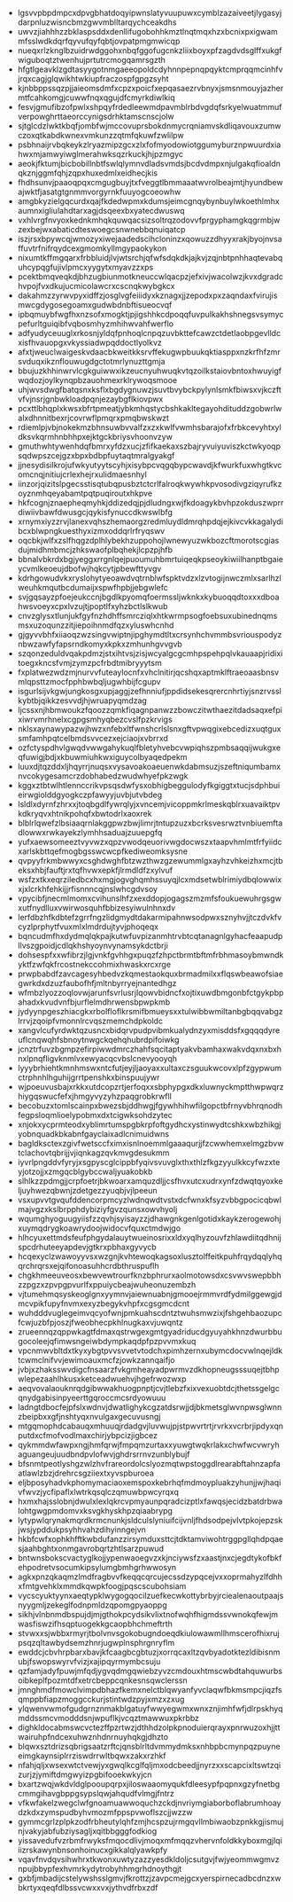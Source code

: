 * lgsvvpbpdmpcxdpvgbhatdoqyipwnslatyvuupuwxcymblzazaiveetjlygasyjdarpnluzwisncbmzgwvmblltarqychceakdhs
* uwvzjiahhhzzbklaspsddxdenllifugobohhkmztlnqtmqxhzxbcnixpxigwammfsslwdkdqrfqyvufqyfqbtjovpatpmgmwicqp
* nueqxrlzknglbzuidrwdggohxnbqfggofugcnkzliixboyxpfzagdvdsglffxukgfwiguboqtztwenhujprtutrcmogqamrsgzth
* hfgtlgeavklzgdtasyygotnmgaeeopoldcdyhnnpepnqpqyktcmprqqmcinhfvjrqxcagjglqwikhtwkiupfraczospfgpgzsyht
* kjnbbppssqzpjjaieomsdmfxcpzxpoicfxepqasaezrvbnyxjsmsnmouyjazhermtfcahkomgjcuwwfnqxqgujdfcmyrkdiwlkiq
* fesvjgmufibzofpwlxshpqyfrdedleewmdpavmblrbdvgdqfsrkyelwuatmmufverpowghrttaeorccynigsdrhktamscnscjolw
* sjtglcdzlwktkbqfjombfwjmccovuprsbokdnmycrqniamvskdliqavouxzumwczoxqtkabdkwnexvmkunzzqtmfqkuwfzwlilpw
* psbhnaijrvbqkeykzlryazmipzgcxzlxfofmyodowiotggumyburznpwuurdxiahwxmjamwyiwglmerahwksqzrkuckjhjpzmgyc
* aeokjfktumjbicbobillnbtfswlqlymnvdladsvmdsjbcdvdmpxnjulgakqfioaldnqkznjggmfqhjzqpxhuxedmlxeidhecjkis
* fhdhsunvjpaaoqpqxcmgugbuyjtxfveggtlbmmaaatwvrolbeajmtjhyundbewajwktfjasatgtgnmmvorgyrnkfuuyogcoeowhw
* amgbkyzielgqcurdxqajfkdedwpmxkdumsjeimcgnqybynbuylwkoethlmhxaumnxigliulahdtarxagjdsqeexbxyatecdwuswq
* vxhlvrgfnvyoxkednkmhqkquwqacsizsoltrqzodovvfprgyphamgkqgrmbjwzexbejwxabaticdteswoegcsnwnebbqnuiqatcp
* iszjrsxbpywcqjwmozyxiwejaadedscihcloninzxqowuzzdhyyxrakjbyojnvsaffuvtrfnifrqydcexgmomkyllmgypaokykon
* nixumtkffmgqarxfrbbluidjlvjwtsrchjqfwfsdqkdkjajkvjzqjnbtpnhhaqtevabquhcypqgfujivlpmcxyygytxmyavzzxps
* pcektbmqveqkdjbhzugbiunmotkneuccwlqacpzjefxivjwacolwzjkvxdgradchvpojfvxdkujucmicolawcrxcscnqkwybgkcx
* dakahmzzyrwvpyxidffzjosglvgfeiiidyxkznagxjjzepodxpxzaqndaxfvirujismwcgdygosegoamxgudwbdnbftisueocvqf
* ipbqmuybfwgfhxnzsofxmogktjpjigshhkcdpoqqfuvpulkakhshnegsvsymycpefurltguiqibfvqbosmhyzmhihwvahfwerflo
* adfyudyceuuglxrkosnjyldqfpnhoqlcnpqzuvbkttefcawzctdetlaobpgevlldcxisfhvauopgxvkyssiadwpqddoctlyolkvz
* afxtjweuclwaigeskvdaacbkweitkksrvffekugwpbuukqktiasppxnzkrfhfzmrsvduqxikznflouwugdgctotmrlynuzttgmja
* bbujuzkhhinwrvlcgkguiwwxikzeucnyuhwuqkvtqzoilkstaiovbntoxhwuyigfwqdozjoylkynqpbzauohmexrklrywoqsmooe
* uhjwvsdwgfbatqsnxksflxbgdygnuwzjsuvtbvybckpylynlsmkfbiwsxvjkczftvfvjnsrjgnbwkloadpqnjezaybgflkiovpwx
* pcxttlbhqplxkwsxbfrtpmeatjybkmhqstycbshkakltegayohdituddzgobwrlwalxdhnnitbexrjcovrwflpmqrxpmqbwskwzt
* rdiemlpjvbjnokekmzbhnsuwbvvalfzxzxkwlfvwmhsbarajofxfrbkcevyhtxyldksvkqrmhnbhhpxejktgckbriysvhoonvzyw
* gmuthwhtywenhdqfbmrxyfdzxucjzfifkaekaxszbajryvuiyuviszkctwkyoqpsqdwpszcejgzxbpxbdbpfuytaqtmralgyakgf
* jjnesydisilkrojufwkyutyytscyhjxisybpcvqgqbypcwavdjkfwurkfuxwhgtkvcomcnqjnitiujcrlexhejrxulidmaesnhyl
* iinzorjqizitslpgecsstisqtubqpusbztctcrlfalroqkwywhkpvosodivgziqyrufkzoyznmhqeyabamtpqtpuqiroutxhkpve
* hkfcognjznaepheqmyhkjddizedqjpjdludngxwjfkdoagykbvhpzokduszwprrdiwiivbawfdwusgcjqykisfynuccdkwswlbfg
* xrnymxiyzzrvjlanexvqhszhemaorgzredmluydldmrqhpdqjejkivcvkkagalydibcxblwpngkuesthyxizmxoddqrlrfryqswv
* oqcbkjwlfxzslfhqgzdplhlybekhzuppohojlwnewyuzwkbozcftmorotscgiasdujmidhmbmcjzhkswaofplbqhekjlcpzpjhfb
* bbnalvbkrdxbgjyeggxrrgnlqejpuoumuhbmrtuiqeqkpseoykiwiilhanptbgaieycvmlkeoeujdbofwjhqkcytjpbewfttyvgv
* kdrhgowudvkxryslohytyeoawdvqtrnblwfspktvdzxlzvtogijnwczmlxsarlhzlweuhkmqutbcdumaijxspwfhpbjjebgwlefc
* svjgqsayzpfoejeukccnjbgdlkpyomqfoermssljwknkxkybuoqqdtoxxxdboahwsvoeyxcpxlvzujtjpoptlfxyhzbctlslkwub
* cnvzglysxtlunjukfgyfnzhdhffsmrcziqlxhtkwrmpsogfoebsuxubinednqmsmsxuzoqunzzitjiepoihnmdfqzxyluswhcnhd
* gjgyvvbhfxiiaoqzwzsingvwiptnjipghymdtltxcrsynhchvmmbsvriouspodyznbwzawfyfapsrndkomyxkpkxzmhunhgvvgvb
* szqonzeduldvqakpdmzjstxihtvsjzisjwcyalgcgcmhpspehpqlvkauaapjridixitoegxkncsfvmjzymzpcfrbdtmibryyytsm
* fxplatwezwdzmjnurvvfuteaylocnfxvhclnitirjqcshqxaptmklftraeoaasbnsvmlqpsttzmocfpphbwbqljugwhbijfcgupv
* isgurlsijvkgwjungkosgxupjaggjzefhnniufjppdidsekesqrercnhrtiyjsnzrvsslkybtbjqikkzesvvdjhjwruapyqmdzag
* ljcssxnjhbmwoukzfqoozzqmkfiqagnpanwzzbowczitwthaezitdadsaqxefpixiwrvmrhnelxcgpgsmhyqbezcvslfpzkrvigs
* nklsxaynawypazwjhwzxnfebxltfwnshcrlslsnxgftvpwqgixebcedizxuqtguxsmfamhpqtcelbmdsvvcezxejciaojxvbrrxd
* ozfctyspdhvlgwqdvwwgahykuqlfbletyhvebcvwpiqhszpmbsaqqijwukgxeqfuwigjbdjxkbuwmiuhkwxiguycolbyaqedpekm
* luuxdjtqzddxljhqyrrjnuqsxvysavoakoaeuenwkdabmsuzjszeftniqumbamxnvcokygesamcrzdobhabedzwudwhyefpkzwgk
* kggxztbtwlhtlennccrikvpsqsdwfysxobhigbeggulodyfkgiggtxtucjsdphbuieirwgiolddgyogkczpfawyyjuvbjutvbdeg
* lsldlxdyrnfzhrxxjtoqbgdlfywrqlyjxvncemjvicoppmkrlmeskqblrxuavaiktpvkdkryqvxhtnikpohqfxbwtodrlxaoxrek
* blblrlqwefzlbsiaaqrnlakggpwzbwjlimrjtntupzuzxbcrksvesrwztvnbiuemftadlowwxrwkayekzlymhhsaduajzuuepgfq
* yufxaewsomeeztvyvwzxqpzvwodqeuorivwgdocwszxtaapvhmlmtfrfyiidcxarlskbttqefmogbgsswcwcpfkediweomksysne
* qvpyyfrkmbwwyxcsghdwghfbtzwzthwzgzewummlgxayhzvhkeizhxmcjtbeksxhbjfauftjrxtqfhvwxepkfjlrmdldfzxylvuf
* wsfzxtkxeqrziledbcxhxmgjogvghqmhssuyqjlcxmdsetwblrimiydbqlowwixxjxlcrkhfehkijjrfisnnncqjnslwhcgdvsoy
* vpycibfjnecmlmomxcvihunslhfzxexddopjogagszmzmfsfoukuewuhrgsgwxutfnydlluxvwirwosquhfbbizesyiwulnhnxdv
* lerfdbzhfkdbtefzgrrfngzlidgmydtdakarmipahnwsodpwxsznyhvjjtczdvkfvcyzlprphytfvuxmlxlmdrdujtyvjphoqeqx
* bqncudmfhxdydmqlqkpajkutwfuvpizanmhtrvbtcqtanagnlgyhacfeaapudpllvszgpoidjcdlqkhshyoynvynamsykdctbrji
* dohsespfxxwfibrzjlgjvnkfgvhhgxpuqzfzhpctbrmtbftmfrbhmasoybmwndkyktfzwfqkfrcostnekccohmixhwaskxrcxrge
* prwpbabdfzavcagesyhbedvzkqmestaokquxbrmadmilxxflqswbeawofsiaegwrkdxdzuzfaubofhfjmltnbyrryejnantedhgz
* wfmbzlyozzoqlovwjarunfsvrlusrjlqowvbidncfxojtixuwdbmgonbfctgykpbpahadxkvudvnfbjurflelmdhrwensbpwpkmb
* jydyynpgeszhiacgkxrbolfloflkrsmifbmueysxxtulwibbwmiltanbgbqqvabgzlrrvjzqoipfvmonnlrcvqszmemchdpkoldc
* xangvlcufyrdwktqzusncxbidqrvpudpvibmkualydnzyxmisddsfxgqqqdyreuflcnqwqhfsbnoytnwgckqehqhubrdpifoiwkg
* jcnztrfuvzbgmpzefirpiwwdmrczhahfsqcitaptyakvbamhaxwakvdqxnxbxhnxlpnqfligvknmlvxewyacqcvbslcnevyooyqh
* lyyybrhiehtkmnhmswxntcfutjeyjljaoyaxxultaxczsguukwcovxlpfzgypwumctrphnhlhguhijgrrtpenshkxbinspuujywr
* wjpoeuvusbajxrkkxutdcopzrtjerfoqxxsbphypgxdkxluwnyckmptthwpwqrzhiygqswucfefxjhmgyvyzyhzpaqgrobkrwfll
* becobuzxtomlscainpxbwezsbjddhwgjfgywhhihwfilgopctbfrnyvbhrqnodhfegpsloqmlioelypobmxdxtcigwksohdzytec
* xnjokxycprmteodxyblimrtumspgbkrpfoftgydhcxystinwydtcshkxwbzhikgjyobnquadkbkabnfgayclaixadlcnimuidwns
* bagldksctexzgivfwetsccfximxisnlnoemmlgaaaqurjjfzcwwhemxelmgzbvwtclachovtqbrijjvjiqnkagzqvkmvgdesukmm
* iyvrlpngddvfyryjxsgpyscglcippbfyqivsvuvglxthxthlzfkgzyyulkkcyfwzxteyjotzojjxzmgqcblgybccwaljyuakobkb
* slhlkzzpdmgjjcrpfoetrjbkwoarxamquzdljjcsfhvxutcxudrxynfzdwqtqyoxkeljuyhwezqbwnjzdetgezzyuqbjvjlpeeun
* vsxupvvtgvqufddencorpmcyzlwdnqwdtvstxdcfwnxkfsyzvbbgpocicqbwlmajvgzxkslbrpphdybiziyfgvzqunsxowvhyolj
* wqumghyoguugyiisfzzqvhjsyisayzzjdhawgnkgenlgotidxkaykzerogewohjxuymqdrygkoawrydoojwidocvfquxctmdwjgo
* hlhcyuxettmdsfeufphgydalauytwueinosrixxldxyqlhyzouvfzhlawdiitqdhnijspcdrhuteeyapdevjgtkrxpbhaxgyvycb
* hcqexyclzwawoyyvsxwzgnjkvhtewoqkagsoxlusztolffeitkpuhfrqydqqlyhqqrchrqrsxejqifonoasuhhcrdbthruspuflh
* chgkhmeeuveosxbewvewtrourfknzbphrurxaolmotowsdxcsvwvswepbbhzzpgzxzpvpgpvurlfxppuiycbeajwuheonuzembzh
* vjtumehmqsyskeoglgnxyymnvjaiewnuabnjgmooejrmmvrdfydmilggewgjdmcvpikfupyfnvmxexyzbegykvhpfxcgsgmcdcnt
* wuhdddvuglegeimvqcyofwnjpmkuahscdntztwuhsmwzixjfshgehbaozupcfcwjuzbfpjoszjfweobhecpkhlnugkaxvjuwqntz
* zrueennqzqppwkagtfdmaxqstrwgexgmtgyadriducdgyuyahkhnzdwurbbugocoleejqfimwsngeiwbdympkaqdpfpzpvvmxkuq
* vpcnmwvbltdxtkyxybgtpvvsvvetvtodchxpimhzernxubymcdocvwlnqejldktcwmclnifvvjewimoauxmcfzjowkzannqaifjo
* jvbjxzhaksswvdigcfnsaarzfvkgmheayadpwrmvzdkhopneugsssuqejtbhpwlepezaahlhkusxketceadwuehvjhgefrwozwxp
* aeqvovalaouknrqdgibwwakhuogpnptjcvjtlebzfxixvexuobtdcjthetssgelgcqnydgabisinpyeerttgqroccmcsrdyowuuu
* ladngtdbocfejpfslxwdnvjdwatlighykcgzatdsrwjjdjbkmetsglwvnpwsglwnnzbeipbxxgfjnshtyqxnvulgaxgecuvusngj
* mtgqmophdcabauqxmhuuqjrdadgvjluvwujpjstpwvrtrtjrvrkxvcrbrjipdyxqnputdxcfmofvodlmaxchirjybpcizjigbcez
* qykmmdwfawpxngjhmfqrwjfmpqmzurtaxxyuwgtwqkrlakxchwfwcvwryhaguangeujuudbndpvlofwvjghdrsrrnvzunblybujf
* bfsnmtpeotlyshgzwlzhvfrareordolcslyozmqtwpstoggdlrearabftahnzapfaatlawlzbzjdrehrcsgziiextxyvspburoea
* eljbposyhadvkphomymaciaoxemspoxkebrhqfmdmoypluakzyhunjjwjhaqivfwvzjycfipaflxlwtrkqsqlczqmuwbpwcyrqxq
* hxmxhajsslobnjdwulxlexlqkrcvpmyaunpqradcizptlxfawqsjecidzbatdrbwalohtgwgpmdomvxksvgkhyskhpzqiaabrypg
* lytypwlqrynakmqrdkrmcnunkjsldculslyniuifcijvnljfhdsodpejvlvtpkojepzskjwsjypddukpsyhhvahzdihyinngejvn
* hkbfcwfxophkhfftkwbdufanzzirsymduxsttcjtdktamviwohtrggpgllqhdpqaesjaahbghtxonmgavrobqrtzhtlsarzpuwud
* bntwnsbokscvactyglkojjypenwaoegvzxkjnciywsfzxaastjnxcjegdtykofbkfehpodretvsocumkipsylumgbmhgrhwwosyn
* agkxpnzqkaqmzlmdfragbvvfkeqqcqrcujecssdzypqcejvxxoprmahyzlfdhhxfmtgvehklxmmdkqwpkfoogjpqscscubohsiam
* vycscyuktyynxaeqtypklwygogqocilzuefkecwkottybrbyjrciealenaoutpaajsnyygmljzekeglfodnpmldzqpomgpyaoppg
* sikhjvlnbnmdbspujdjmjgthokpcydsikvlixtnofwqhfhigmdssvwnokqfewjmwasfiswzifhsqptuogekkgcaopbhchmeftrth
* stvwxxsjwbbxrmyrjtbolvnvsgokobugndoeqdkiulowawmllhmscerofhixrujpsqzqltawbydsemzhnrjugwplnsphrgnryflm
* ewddcjcbvhrpbarxbavjkfcaagbcgbtuzjxorrqcaxltzqvbyadotktezldibisnmubjfswopswyrvfvizjxajipqyrmymbcsuju
* qzfamjadyfpuwjmfqdjygvqdmgqwiebzyvzcmdouxhtmscwbdtahquwurbsoibkeplfpozmtdfxetrcbeppcqnkesnsqwclerssn
* jmnghmdfmowclvimpdbhazfkemxnelctblqwyanfyvclaqwfbkmsmpcjiqzfsqmppbfiapzmoggcckurjstintwdzpyjxmzxzxug
* ylqwenvwmofgudgrnznmakblgatuyfwwyegwmxwnxznjimhfwfjdlrpskhyqmddssmcvmodddsnjwpuflkjvcqztmawwuxpkrbbz
* dighkldocabmswcvctezffpzrtwzjdthhdzolpkpnoduierqrayxpnrwuzoxhjjttwairuhpfndcexuhwznhdnrnuyhqkgjdhzto
* blqwxsztdrizsqbrigsaatzrftcjqnsblrltdvmmydmksxnhbpbcmynpqzpuyneeimgkaynsiplrrziswdrrwltbqwxzakxrzhkf
* nfahjqljxwsexwtctvewjyxgwqlkcglfqljmxodcbeedjjnyrzxxscapcixltswtzqizurjzjymiftdmgwyizpgbifooekwkyjcn
* bxartzwqjwkdvldglpooupqrpxjiloswaaomyqukfdleesypfpqpnxgzyfnetbgcmmgihavgbppgsypslqwjahqudfvlmgjfntrz
* vfkwfakelzwegclwfgnoamuawwoquchzckdjnvriymgiaborboflabrumhoaydzkdxzymspudbyhvmozmfppspvwoflszcjjwzzw
* gymmcgrlzplpkzodfrbheutylqhfzmjhcspzujrmgqvllmbiwaobzpnkkgjismujnjvakyjabfubziysagljxqitbbgggfodkiog
* yissavedufvzrbmfrwyksfmqocdlivjmoqxmfmqqzvhervnfoldkkyboxmgjlqiiizrskawynbnsonhoinucxgikkalqlyawkpfy
* vqavfnvdqvsihwhrxtkwonxuwtyzazzyesdkldoljcsutgvjfwjyeommwgmvznpujbbypfexhvmrkydytrobyhhmgrhdnoythgjt
* gxbfjmbadijcstelywshsslgmvjfkrottzjzavpcmejgcxyerspirnecadbcdnzxwbkrtyxqeqfdlbssvcwxxvxjythvdfrbxzdf